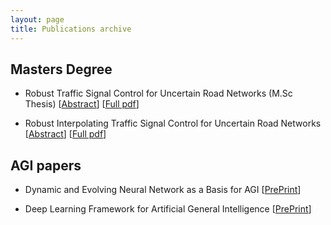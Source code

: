 ```yaml
---
layout: page
title: Publications archive
---
```




## Masters Degree

- Robust Traffic Signal Control for Uncertain Road Networks (M.Sc Thesis) [[Abstract](https://www.graduate.technion.ac.il/Theses/Abstracts.asp?Id=32352)] [[Full pdf](https://github.com/shimon-K/shimon-K.github.io/blob/main/_Publications/Shimon_Theses_ALL.pdf)]

- Robust Interpolating Traffic Signal Control for Uncertain Road Networks [[Abstract](https://ieeexplore.ieee.org/document/8795981)] [[Full pdf](https://twitter.com/alfcnz)]



## AGI papers

- Dynamic and Evolving Neural Network as a Basis for AGI [[PrePrint](https://easychair.org/publications/preprint/bCjT)]


- Deep Learning Framework for Artificial General Intelligence [[PrePrint](https://easychair.org/publications/preprint/4SqG4)]
